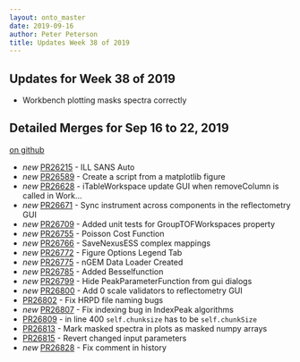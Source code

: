 ```yaml
---
layout: onto_master
date: 2019-09-16
author: Peter Peterson
title: Updates Week 38 of 2019
---
```

Updates for Week 38 of 2019
---------------------------
* Workbench plotting masks spectra correctly

Detailed Merges for Sep 16 to 22, 2019
--------------------------------------
[on github](https://github.com/mantidproject/mantid/pulls?q=is%3Apr+merged%3A2019-09-17..2019-09-22)

* *new* [PR26215](https://github.com/mantidproject/mantid/pull/26215) - ILL SANS Auto
* *new* [PR26589](https://github.com/mantidproject/mantid/pull/26589) - Create a script from a matplotlib figure
* *new* [PR26628](https://github.com/mantidproject/mantid/pull/26628) - iTableWorkspace update GUI when removeColumn is called in Work…
* *new* [PR26671](https://github.com/mantidproject/mantid/pull/26671) - Sync instrument across components in the reflectometry GUI
* *new* [PR26709](https://github.com/mantidproject/mantid/pull/26709) - Added unit tests for GroupTOFWorkspaces property
* *new* [PR26755](https://github.com/mantidproject/mantid/pull/26755) - Poisson Cost Function
* *new* [PR26766](https://github.com/mantidproject/mantid/pull/26766) - SaveNexusESS complex mappings
* *new* [PR26772](https://github.com/mantidproject/mantid/pull/26772) - Figure Options Legend Tab
* *new* [PR26775](https://github.com/mantidproject/mantid/pull/26775) - nGEM Data Loader Created
* *new* [PR26785](https://github.com/mantidproject/mantid/pull/26785) - Added Besselfunction
* *new* [PR26799](https://github.com/mantidproject/mantid/pull/26799) - Hide PeakParameterFunction from gui dialogs
* *new* [PR26800](https://github.com/mantidproject/mantid/pull/26800) - Add 0 scale validators to reflectometry GUI
* [PR26802](https://github.com/mantidproject/mantid/pull/26802) - Fix HRPD file naming bugs
* *new* [PR26807](https://github.com/mantidproject/mantid/pull/26807) - Fix indexing bug in IndexPeak algorithms
* [PR26809](https://github.com/mantidproject/mantid/pull/26809) - in line 400 `self.chunksize` has to be `self.chunkSize`
* [PR26813](https://github.com/mantidproject/mantid/pull/26813) - Mark masked spectra in plots as masked numpy arrays
* [PR26815](https://github.com/mantidproject/mantid/pull/26815) - Revert changed input parameters
* *new* [PR26828](https://github.com/mantidproject/mantid/pull/26828) - Fix comment in history
